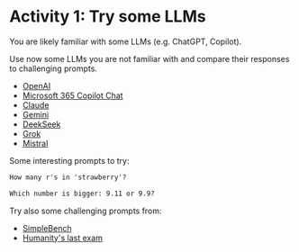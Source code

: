# Activity 1: Try some LLMs

You are likely familiar with some LLMs (e.g. ChatGPT, Copilot).

Use now some LLMs you are not familiar with and compare their responses to challenging prompts.

- [OpenAI](https://chatgpt.com/)
- [Microsoft 365 Copilot Chat](https://copilot.microsoft.com/)
- [Claude](https://claude.ai/)
- [Gemini](https://gemini.google.com/app)
- [DeekSeek](https://chat.deepseek.com/)
- [Grok](https://grok.com)
- [Mistral](https://chat.mistral.ai/)

Some interesting prompts to try:

```txt
How many r's in 'strawberry'?
```

```txt
Which number is bigger: 9.11 or 9.9?
```

Try also some challenging prompts from:

- [SimpleBench](https://simple-bench.com/)
- [Humanity's last exam](https://scale.com/leaderboard/humanitys_last_exam)

